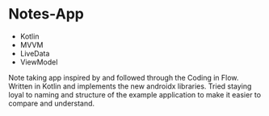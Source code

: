 # Notes-App

  - Kotlin
  - MVVM
  - LiveData
  - ViewModel

Note taking app inspired by and followed through the Coding in Flow. Written in Kotlin and implements the new androidx libraries. Tried staying loyal to naming and structure of the example application to make it easier to compare and understand.